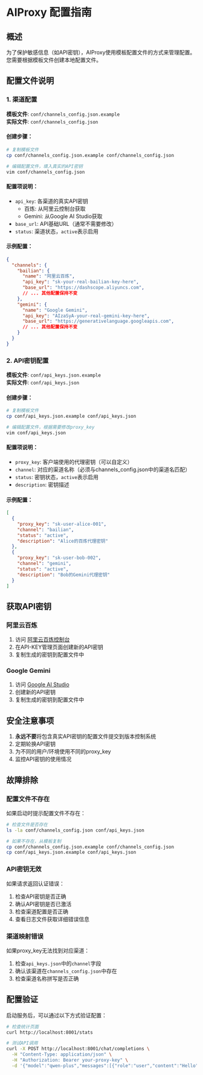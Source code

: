 # AIProxy 配置指南

## 概述

为了保护敏感信息（如API密钥），AIProxy使用模板配置文件的方式来管理配置。您需要根据模板文件创建本地配置文件。

## 配置文件说明

### 1. 渠道配置

**模板文件**: `conf/channels_config.json.example`  
**实际文件**: `conf/channels_config.json`

#### 创建步骤：

```bash
# 复制模板文件
cp conf/channels_config.json.example conf/channels_config.json

# 编辑配置文件，填入真实的API密钥
vim conf/channels_config.json
```

#### 配置项说明：

- `api_key`: 各渠道的真实API密钥
  - 百炼: 从阿里云控制台获取
  - Gemini: 从Google AI Studio获取
- `base_url`: API基础URL（通常不需要修改）
- `status`: 渠道状态，`active`表示启用

#### 示例配置：

```json
{
  "channels": {
    "bailian": {
      "name": "阿里云百炼",
      "api_key": "sk-your-real-bailian-key-here",
      "base_url": "https://dashscope.aliyuncs.com",
      // ... 其他配置保持不变
    },
    "gemini": {
      "name": "Google Gemini", 
      "api_key": "AIzaSyA-your-real-gemini-key-here",
      "base_url": "https://generativelanguage.googleapis.com",
      // ... 其他配置保持不变
    }
  }
}
```

### 2. API密钥配置

**模板文件**: `conf/api_keys.json.example`  
**实际文件**: `conf/api_keys.json`

#### 创建步骤：

```bash
# 复制模板文件
cp conf/api_keys.json.example conf/api_keys.json

# 编辑配置文件，根据需要修改proxy_key
vim conf/api_keys.json
```

#### 配置项说明：

- `proxy_key`: 客户端使用的代理密钥（可以自定义）
- `channel`: 对应的渠道名称（必须与channels_config.json中的渠道名匹配）
- `status`: 密钥状态，`active`表示启用
- `description`: 密钥描述

#### 示例配置：

```json
[
  {
    "proxy_key": "sk-user-alice-001",
    "channel": "bailian",
    "status": "active",
    "description": "Alice的百炼代理密钥"
  },
  {
    "proxy_key": "sk-user-bob-002",
    "channel": "gemini", 
    "status": "active",
    "description": "Bob的Gemini代理密钥"
  }
]
```

## 获取API密钥

### 阿里云百炼

1. 访问 [阿里云百炼控制台](https://bailian.console.aliyun.com/)
2. 在API-KEY管理页面创建新的API密钥
3. 复制生成的密钥到配置文件中

### Google Gemini

1. 访问 [Google AI Studio](https://makersuite.google.com/app/apikey)
2. 创建新的API密钥
3. 复制生成的密钥到配置文件中

## 安全注意事项

1. **永远不要**将包含真实API密钥的配置文件提交到版本控制系统
2. 定期轮换API密钥
3. 为不同的用户/环境使用不同的proxy_key
4. 监控API密钥的使用情况

## 故障排除

### 配置文件不存在

如果启动时提示配置文件不存在：

```bash
# 检查文件是否存在
ls -la conf/channels_config.json conf/api_keys.json

# 如果不存在，从模板复制
cp conf/channels_config.json.example conf/channels_config.json
cp conf/api_keys.json.example conf/api_keys.json
```

### API密钥无效

如果请求返回认证错误：

1. 检查API密钥是否正确
2. 确认API密钥是否已激活
3. 检查渠道配置是否正确
4. 查看日志文件获取详细错误信息

### 渠道映射错误

如果proxy_key无法找到对应渠道：

1. 检查`api_keys.json`中的`channel`字段
2. 确认该渠道在`channels_config.json`中存在
3. 检查渠道名称拼写是否正确

## 配置验证

启动服务后，可以通过以下方式验证配置：

```bash
# 检查统计页面
curl http://localhost:8001/stats

# 测试API调用
curl -X POST http://localhost:8001/chat/completions \
  -H "Content-Type: application/json" \
  -H "Authorization: Bearer your-proxy-key" \
  -d '{"model":"qwen-plus","messages":[{"role":"user","content":"Hello"}]}'
``` 